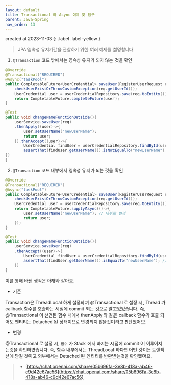 ```yaml
---
layout: default
title: Transactional 와 Async 예제 및 탐구
parent: Java-Spring
nav_order: 13
---
```


created at 2023-11-03
{: .label .label-yellow }

> JPA 영속성 유지기간을 관찰하기 위한 여러 예제를 설명합니다

1. `@Transaction` 코드 밖에서는 영속성 유지가 되지 않는 것을 확인

```java
@Override
@Transactional("REQUIRED")
@Async("taskPool")
public CompletableFuture<UserCredential> saveUser(RegisterUserRequest req) {
    checkUserExistOrThrowCustomException(req.getUserId());
    UserCredential user = userCredentialRepository.save(req.toEntity());
    return CompletableFuture.completeFuture(user);
}

@Test
public void changeNameFunctionOutside(){
    userService.saveUser(req)
    .thenApply((user)->{
        user.setUserName("newUserName");
        return user;
    }).thenAccept((user)->{
        UserCredential findUser = userCredentialRepository.findById(user.getUserId()).orElseThrow(new RuntimeException());
        assertThat(findUser.getUserName()).isNotEqualTo("newUserName"); // oldUserName != newUserName 
})
}

```


2. `@Transaction` 코드 내부에서 영속성 유지가 되는 것을 확인

```java
@Override
@Transactional("REQUIRED")
@Async("taskPool")
public CompletableFuture<UserCredential> saveUser(RegisterUserRequest req) {
    checkUserExistOrThrowCustomException(req.getUserId());
    UserCredential user = userCredentialRepository.save(req.toEntity());
    return CompletableFuture.supplyAsync(()->{
        user.setUserName("newUserName"); // 내부로 변경
        return user;
    });
}

@Test
public void changeNameFunctionOutside(){
    userService.saveUser(req)
    .thenAccept((user)->{
        UserCredential findUser = userCredentialRepository.findById(user.getUserId()).orElseThrow(new RuntimeException());
        assertThat(findUser.getUserName()).isEqualTo("newUserName"); // oldUserName => newUserName == newUserName 
    })
}

```

이를 통해 바뀐 생각은 아래와 같아요.

* 기존

Transaction은 ThreadLocal 하게 설정되며 @Transactional 로 설정 시, Thread 가 callback 함수를 호출하는 시점에 commit 되는 것으로 알고있었습니다. 즉, @Transactional 이 선언된 함수 내에서 thenApply 와 같은 callback 함수가 호출 되어도 엔티티는 Detached 된 상태이므로 변경되지 않을것이라고 판단했어요.

* 변경

@Transactional 로 설정 시, `함수` 가 Stack 에서 빠지는 시점에 commit 이 이루어지는것을 확인하였습니다. 즉, 함수 내부에서는 ThreadLocal 하다면 어떤 것이든 트랜잭션에 담길 것이고 외부에서는 Detached 된 엔티티를 반환받는것을 확인했어요.

> * [https://chat.openai.com/share/05b696fa-3e8b-418a-ab46-c9d42e67ac56](https://chat.openai.com/share/05b696fa-3e8b-418a-ab46-c9d42e67ac56)